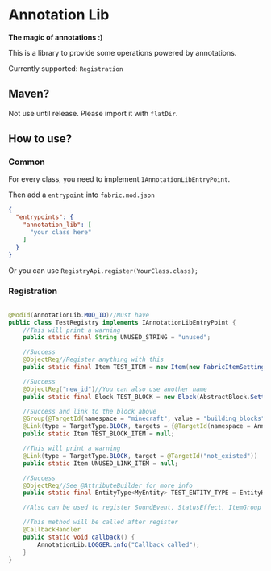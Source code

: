 # Annotation Lib

**The magic of annotations :)**

This is a library to provide some operations powered by annotations.

Currently supported: `Registration`

## Maven?

Not use until release. Please import it with `flatDir`.

## How to use?

### Common

For every class, you need to implement `IAnnotationLibEntryPoint`.

Then add a `entrypoint` into `fabric.mod.json`

```json
{
  "entrypoints": {
    "annotation_lib": [
      "your class here"
    ]
  }
}
```

Or you can use `RegistryApi.register(YourClass.class);`

### Registration

```java

@ModId(AnnotationLib.MOD_ID)//Must have
public class TestRegistry implements IAnnotationLibEntryPoint {
    //This will print a warning
    public static final String UNUSED_STRING = "unused";

    //Success
    @ObjectReg//Register anything with this
    public static final Item TEST_ITEM = new Item(new FabricItemSettings());

    //Success
    @ObjectReg("new_id")//You can also use another name
    public static final Block TEST_BLOCK = new Block(AbstractBlock.Settings.create());

    //Success and link to the block above
    @Group(@TargetId(namespace = "minecraft", value = "building_blocks"))//Put into an inventory
    @Link(type = TargetType.BLOCK, targets = {@TargetId(namespace = AnnotationLib.MOD_ID, value = "test_block")})
    public static Item TEST_BLOCK_ITEM = null;

    //This will print a warning
    @Link(type = TargetType.BLOCK, target = @TargetId("not_existed"))
    public static Item UNUSED_LINK_ITEM = null;

    //Success
    @ObjectReg//See @AttributeBuilder for more info
    public static final EntityType<MyEntity> TEST_ENTITY_TYPE = EntityHelper.build(MyEntity::new, SpawnGroup.MONSTER, 64, 3, true, 0.6F, 1.8F);

    //Also can be used to register SoundEvent, StatusEffect, ItemGroup

    //This method will be called after register
    @CallbackHandler
    public static void callback() {
        AnnotationLib.LOGGER.info("Callback called");
    }
}
```
